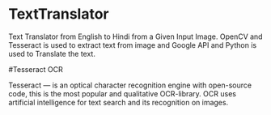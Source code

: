 # TextTranslator
Text Translator from English to Hindi from a Given Input Image. OpenCV and Tesseract is used to extract text from image and Google API and Python is used to Translate the text.


#Tesseract OCR

Tesseract — is an optical character recognition engine with open-source code, this is the most popular and qualitative OCR-library. OCR uses artificial intelligence for text search and its recognition on images.


